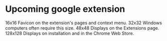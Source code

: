 # Upcoming google extension


16x16	Favicon on the extension's pages and context menu.
32x32	Windows computers often require this size.
48x48	Displays on the Extensions page.
128x128	Displays on installation and in the Chrome Web Store.